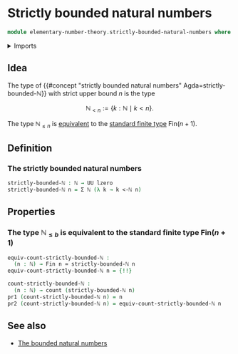 # Strictly bounded natural numbers

```agda
module elementary-number-theory.strictly-bounded-natural-numbers where
```

<details><summary>Imports</summary>

```agda
open import elementary-number-theory.natural-numbers
open import elementary-number-theory.strict-inequality-natural-numbers

open import foundation.dependent-pair-types
open import foundation.equivalences
open import foundation.universe-levels

open import univalent-combinatorics.counting
open import univalent-combinatorics.standard-finite-types
```

</details>

## Idea

The type of {{#concept "strictly bounded natural numbers" Agda=strictly-bounded-ℕ}} with strict upper bound $n$ is the type

$$
  \mathbb{N}_{< n} := \{k : ℕ \mid k < n\}.
$$

The type $\mathbb{N}_{\leq n}$ is [equivalent](foundation-core.equivalences.md) to the [standard finite type](univalent-combinatorics.standard-finite-types.md) $\mathsf{Fin}(n+1)$.

## Definition

### The strictly bounded natural numbers

```agda
strictly-bounded-ℕ : ℕ → UU lzero
strictly-bounded-ℕ n = Σ ℕ (λ k → k <-ℕ n)
```

## Properties

### The type $\mathbb{N}_{\leq b}$ is equivalent to the standard finite type $\mathsf{Fin}(n+1)$

```agda
equiv-count-strictly-bounded-ℕ :
  (n : ℕ) → Fin n ≃ strictly-bounded-ℕ n
equiv-count-strictly-bounded-ℕ n = {!!}

count-strictly-bounded-ℕ :
  (n : ℕ) → count (strictly-bounded-ℕ n)
pr1 (count-strictly-bounded-ℕ n) = n
pr2 (count-strictly-bounded-ℕ n) = equiv-count-strictly-bounded-ℕ n
```

## See also

- [The bounded natural numbers](elementary-number-theory.bounded-natural-numbers.md)
